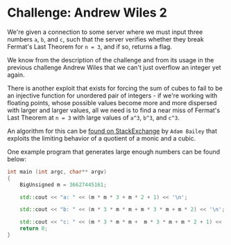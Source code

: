 # Challenge: Andrew Wiles 2

We're given a connection to some server where we must input three numbers `a`, `b`, and `c`, such that the server verifies whether they break Fermat's Last Theorem for `n = 3`, and if so, returns a flag.

We know from the description of the challenge and from its usage in the previous challenge Andrew Wiles that we can't just overflow an integer yet again.

There is another exploit that exists for forcing the sum of cubes to fail to be an injective function for unordered pair of integers - if we're working with floating points, whose possible values become more and more dispersed with larger and larger values, all we need is to find a near miss of Fermat's Last Theorem at `n = 3` with large values of `a^3`, `b^3`, and `c^3`.

An algorithm for this can be [found on StackExchange](https://math.stackexchange.com/a/847401/376050) by `Adam Bailey` that exploits the limiting behavior of a quotient of a monic and a cubic.

One example program that generates large enough numbers can be found below:

```c++
int main (int argc, char** argv)
{
    BigUnsigned m = 36627445161;

    std::cout << "a: " << (m * m * 3 + m * 2 + 1) << '\n';

    std::cout << "b: " << (m * 3 * m * m + m * 3 * m + m * 2) << '\n';

    std::cout << "c: " << (m * 3 * m * m +  m * 3 * m + m * 2 + 1) << '\n';
    return 0;
}
```